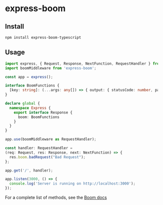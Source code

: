 # express-boom

## Install

```
npm install express-boom-typescript
```

## Usage

```ts
import express, { Request, Response, NextFunction, RequestHandler } from 'express';
import boomMiddleware from 'express-boom';

const app = express();

interface BoomFunctions {
  [key: string]: (...args: any[]) => { output: { statusCode: number, payload: any } }
}

declare global {
  namespace Express {
    export interface Response {
      boom: BoomFunctions
    }
  }
}

app.use(boomMiddleware as RequestHandler);

const handler: RequestHandler = 
(req: Request, res: Response, next: NextFunction) => {
  res.boom.badRequest("Bad Request");
};

app.get('/', handler);

app.listen(3000, () => {
  console.log('Server is running on http://localhost:3000');
});

```

For a complete list of methods, see the [Boom docs](https://github.com/hapijs/boom#overview)